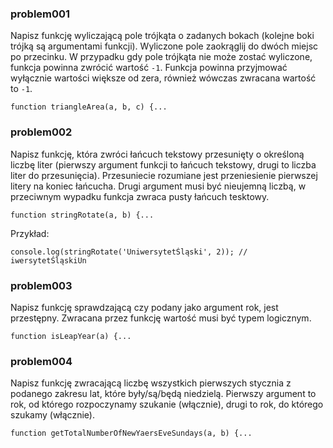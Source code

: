 ### problem001

Napisz funkcję wyliczającą pole trójkąta o zadanych bokach (kolejne boki trójką są argumentami funkcji). Wyliczone pole 
zaokrąglij do dwóch miejsc po przecinku. W przypadku gdy pole trójkąta nie może zostać wyliczone, funkcja powinna zwrócić wartość `-1`.
Funkcja powinna przyjmować wyłącznie wartości większe od zera, również wówczas zwracana wartość to `-1`.
```
function triangleArea(a, b, c) {...
```

### problem002

Napisz funkcję, która zwróci łańcuch tekstowy przesunięty o określoną liczbę liter (pierwszy argument funkcji to łańcuch 
tekstowy, drugi to liczba liter do przesunięcia). Przesuniecie rozumiane jest przeniesienie pierwszej litery na koniec łańcucha.
Drugi argument musi być nieujemną liczbą, w przeciwnym wypadku funkcja zwraca pusty łańcuch tesktowy.
```
function stringRotate(a, b) {...
```
Przykład:
```
console.log(stringRotate('UniwersytetŚląski', 2)); // iwersytetŚląskiUn
```

### problem003

Napisz funkcję sprawdzającą czy podany jako argument rok, jest przestępny. Zwracana przez funkcję wartość musi być typem logicznym. 
```
function isLeapYear(a) {...
```

### problem004

Napisz funkcję zwracającą liczbę wszystkich pierwszych stycznia z podanego zakresu lat, które były/są/będą niedzielą. 
Pierwszy argument to rok, od którego rozpoczynamy szukanie (włącznie), drugi to rok, do którego szukamy (włącznie).
```
function getTotalNumberOfNewYaersEveSundays(a, b) {...
```
